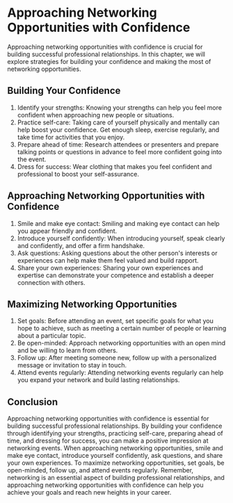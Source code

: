 Approaching Networking Opportunities with Confidence
=====================================================================================================================

Approaching networking opportunities with confidence is crucial for building successful professional relationships. In this chapter, we will explore strategies for building your confidence and making the most of networking opportunities.

Building Your Confidence
------------------------

1. Identify your strengths: Knowing your strengths can help you feel more confident when approaching new people or situations.
2. Practice self-care: Taking care of yourself physically and mentally can help boost your confidence. Get enough sleep, exercise regularly, and take time for activities that you enjoy.
3. Prepare ahead of time: Research attendees or presenters and prepare talking points or questions in advance to feel more confident going into the event.
4. Dress for success: Wear clothing that makes you feel confident and professional to boost your self-assurance.

Approaching Networking Opportunities with Confidence
----------------------------------------------------

1. Smile and make eye contact: Smiling and making eye contact can help you appear friendly and confident.
2. Introduce yourself confidently: When introducing yourself, speak clearly and confidently, and offer a firm handshake.
3. Ask questions: Asking questions about the other person's interests or experiences can help make them feel valued and build rapport.
4. Share your own experiences: Sharing your own experiences and expertise can demonstrate your competence and establish a deeper connection with others.

Maximizing Networking Opportunities
-----------------------------------

1. Set goals: Before attending an event, set specific goals for what you hope to achieve, such as meeting a certain number of people or learning about a particular topic.
2. Be open-minded: Approach networking opportunities with an open mind and be willing to learn from others.
3. Follow up: After meeting someone new, follow up with a personalized message or invitation to stay in touch.
4. Attend events regularly: Attending networking events regularly can help you expand your network and build lasting relationships.

Conclusion
----------

Approaching networking opportunities with confidence is essential for building successful professional relationships. By building your confidence through identifying your strengths, practicing self-care, preparing ahead of time, and dressing for success, you can make a positive impression at networking events. When approaching networking opportunities, smile and make eye contact, introduce yourself confidently, ask questions, and share your own experiences. To maximize networking opportunities, set goals, be open-minded, follow up, and attend events regularly. Remember, networking is an essential aspect of building professional relationships, and approaching networking opportunities with confidence can help you achieve your goals and reach new heights in your career.
